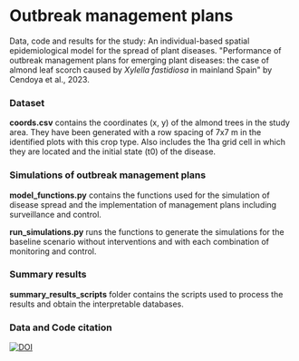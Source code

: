 # Outbreak management plans

Data, code and results for the study: An individual-based spatial epidemiological model for the spread of plant diseases.
"Performance of outbreak management plans for emerging plant diseases: the case of almond leaf scorch caused by *Xylella fastidiosa* in mainland Spain"
by Cendoya et al., 2023.

### Dataset

**coords.csv** contains the coordinates (x, y) of the almond trees in the study area. They have been generated with a row spacing of 7x7 m in the identified plots with this crop type. Also includes the 1ha grid cell in which they are located and the initial state (t0) of the disease. 

### Simulations of outbreak management plans

**model_functions.py** contains the functions used for the simulation of disease spread and the implementation of management plans including surveillance and control.

**run_simulations.py** runs the functions to generate the simulations for the baseline scenario without interventions and with each combination of monitoring and control.

### Summary results

**summary_results_scripts** folder contains the scripts used to process the results and obtain the interpretable databases.

### Data and Code citation

[![DOI](https://zenodo.org/badge/726494586.svg)](https://zenodo.org/doi/10.5281/zenodo.10251506)

